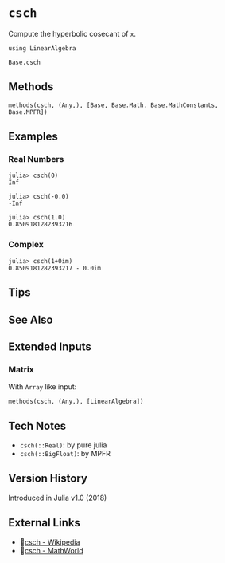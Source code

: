 # `csch`

Compute the hyperbolic cosecant of `x`.

```@setup repl_only
using LinearAlgebra
```
```@docs
Base.csch
```


## Methods

```@repl
methods(csch, (Any,), [Base, Base.Math, Base.MathConstants, Base.MPFR])
```


## Examples

### Real Numbers
```jldoctest
julia> csch(0)
Inf

julia> csch(-0.0)
-Inf

julia> csch(1.0)
0.8509181282393216
```

### Complex
```jldoctest
julia> csch(1+0im)
0.8509181282393217 - 0.0im
```

## Tips


## See Also


## Extended Inputs

### Matrix
With `Array` like input:
```@repl repl_only
methods(csch, (Any,), [LinearAlgebra])
```


## Tech Notes

- `csch(::Real)`: by pure julia
- `csch(::BigFloat)`: by MPFR


## Version History

Introduced in Julia v1.0 (2018)


## External Links
- 🔗[csch - Wikipedia](https://en.wikipedia.org/wiki/ )
- 🔗[csch - MathWorld](https://mathworld.wolfram.com/ )
